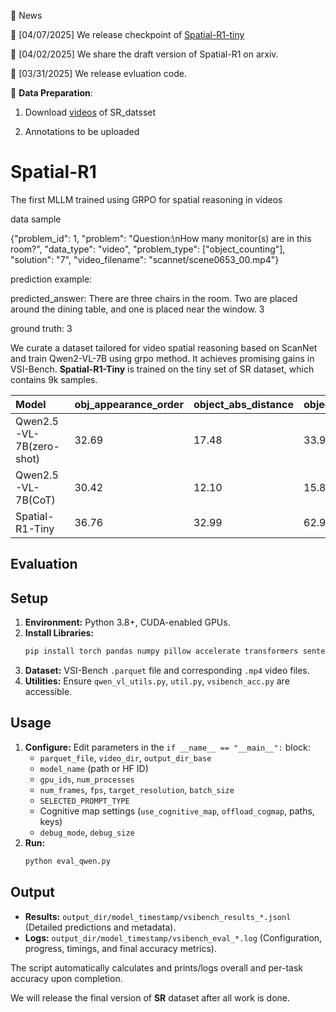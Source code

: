 📅 News

🚀 [04/07/2025] We release checkpoint of [Spatial-R1-tiny](https://huggingface.co/RUBBISHLIKE/Spatial-R1-tiny)

🚀 [04/02/2025] We share the draft version of Spatial-R1 on arxiv.

🚀 [03/31/2025] We release evluation code.

🚀 **Data Preparation**:

1. Download [videos](https://huggingface.co/datasets/RUBBISHLIKE/SR_dataset) of SR_datsset

2. Annotations to be uploaded

# Spatial-R1
The first MLLM trained using GRPO for spatial reasoning in videos

data sample

{"problem_id": 1, "problem": "Question:\nHow many monitor(s) are in this room?", "data_type": "video", "problem_type": ["object_counting"], "solution": "<answer>7</answer>", "video_filename": "scannet/scene0653_00.mp4"}

prediction example:

predicted_answer: <think>There are three chairs in the room. Two are placed around the dining table, and one is placed near the window.</think> <answer>3</answer>

ground truth: 3

We curate a dataset tailored for video spatial reasoning based on ScanNet and train Qwen2-VL-7B using grpo method. It achieves promising gains in VSI-Bench. **Spatial-R1-Tiny** is trained on the tiny set of SR dataset, which contains 9k samples. 

| Model                      | obj_appearance_order | object_abs_distance | object_counting | object_rel_distance | object_size_estimation | room_size_estimation | route_planning | object_rel_direction | Overall_acc |
| :------------------------- | :------------------- | :------------------ | :-------------- | :------------------ | :--------------------- | :------------------- | :------------- | :------------------- | :---------- |
| Qwen2.5-VL-7B(zero-shot) | 32.69                | 17.48               | 33.96           | 35.77               | 51.85                  | 36.60                | 29.38          | 37.73                | 34.43       |
| Qwen2.5-VL-7B(CoT)       | 30.42                | 12.10               | 15.84           | 31.83               | 19.12                  | 24.24                | 34.54          | 34.68                | 25.35       |
| Spatial-R1-Tiny      | 36.76                | 32.99               | 62.94           | 38.15               | 58.12                  | 31.04                | 28.87          | 32.72                | 41.81       |




## Evaluation

## Setup

1.  **Environment:** Python 3.8+, CUDA-enabled GPUs.
2.  **Install Libraries:**
    ```bash
    pip install torch pandas numpy pillow accelerate transformers sentencepiece decord flash-attn --no-build-isolation
    ```
3.  **Dataset:** VSI-Bench `.parquet` file and corresponding `.mp4` video files.
4.  **Utilities:** Ensure `qwen_vl_utils.py`, `util.py`, `vsibench_acc.py` are accessible.

## Usage

1.  **Configure:** Edit parameters in the `if __name__ == "__main__":` block:
    *   `parquet_file`, `video_dir`, `output_dir_base`
    *   `model_name` (path or HF ID)
    *   `gpu_ids`, `num_processes`
    *   `num_frames`, `fps`, `target_resolution`, `batch_size`
    *   `SELECTED_PROMPT_TYPE`
    *   Cognitive map settings (`use_cognitive_map`, `offload_cogmap`, paths, keys)
    *   `debug_mode`, `debug_size`
2.  **Run:**
    ```bash
    python eval_qwen.py
    ```

## Output

*   **Results:** `output_dir/model_timestamp/vsibench_results_*.jsonl` (Detailed predictions and metadata).
*   **Logs:** `output_dir/model_timestamp/vsibench_eval_*.log` (Configuration, progress, timings, and final accuracy metrics).

The script automatically calculates and prints/logs overall and per-task accuracy upon completion.

We will release the final version of **SR** dataset after all work is done.

